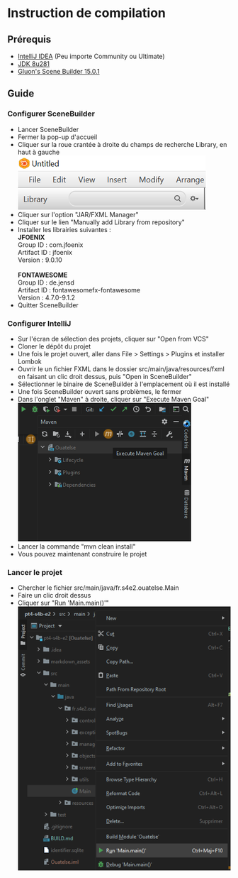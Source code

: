 # Instruction de compilation

## Prérequis

- [IntelliJ IDEA](https://www.jetbrains.com/idea/) (Peu importe Community ou Ultimate)
- [JDK 8u281](https://www.oracle.com/java/technologies/javase/javase-jdk8-downloads.html)
- [Gluon's Scene Builder 15.0.1](https://gluonhq.com/products/scene-builder/#download)

## Guide

### Configurer SceneBuilder

- Lancer SceneBuilder
- Fermer la pop-up d'accueil
- Cliquer sur la roue crantée à droite du champs de recherche Library, en haut à gauche \
  ![](markdown_assets/images/BUILD.md/scenebuilder01.PNG)
- Cliquer sur l'option "JAR/FXML Manager"
- Cliquer sur le lien "Manually add Library from repository"
- Installer les librairies suivantes : \
  **JFOENIX** \
  Group ID : com.jfoenix \
  Artifact ID : jfoenix \
  Version : 9.0.10 \
  \
  **FONTAWESOME** \
  Group ID : de.jensd \
  Artifact ID : fontawesomefx-fontawesome \
  Version : 4.7.0-9.1.2
- Quitter SceneBuilder

### Configurer IntelliJ

- Sur l'écran de sélection des projets, cliquer sur "Open from VCS"
- Cloner le dépôt du projet
- Une fois le projet ouvert, aller dans File > Settings > Plugins et installer Lombok
- Ouvrir le un fichier FXML dans le dossier src/main/java/resources/fxml en faisant un clic droit dessus, puis "Open in
  SceneBuilder"
- Sélectionner le binaire de SceneBuilder à l'emplacement où il est installé
- Une fois SceneBuilder ouvert sans problèmes, le fermer
- Dans l'onglet "Maven" à droite, cliquer sur "Execute Maven Goal"
  ![](markdown_assets/images/BUILD.md/maven01.png)
- Lancer la commande "mvn clean install"
- Vous pouvez maintenant construire le projet

### Lancer le projet
- Chercher le fichier src/main/java/fr.s4e2.ouatelse.Main
- Faire un clic droit dessus
- Cliquer sur "Run 'Main.main()'"
  ![](markdown_assets/images/BUILD.md/run01.png)

